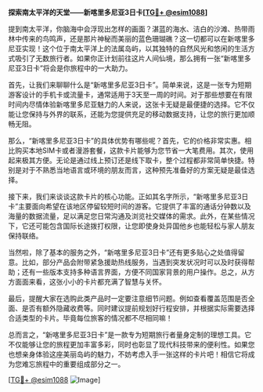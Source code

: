 **探索南太平洋的天堂——新喀里多尼亚3日卡[[TG💪+ @esim1088](https://t.me/s/esim1088)]**

提到南太平洋，你脑海中会浮现出怎样的画面？湛蓝的海水、洁白的沙滩、热带雨林中传来的鸟鸣声，还是那片神秘而美丽的蓝色珊瑚礁？这一切都可以在新喀里多尼亚实现！这个位于南太平洋上的法属岛屿，以其独特的自然风光和悠闲的生活方式吸引了无数旅行者。如果你正计划前往这片人间仙境，那么拥有一张“新喀里多尼亚3日卡”将会是你旅程中的一大助力。

首先，让我们来聊聊什么是“新喀里多尼亚3日卡”。简单来说，这是一张专为短期游客设计的手机卡或流量卡，通常适用于3天至一周的时间。对于那些想要在有限时间内尽情体验新喀里多尼亚魅力的人来说，这张卡无疑是最便捷的选择。它不仅能让您保持与外界的联系，还能为您提供充足的移动数据支持，让您的旅行更加顺畅无阻。

那么，“新喀里多尼亚3日卡”的具体优势有哪些呢？首先，它的价格非常实惠。相比购买本地SIM卡或者漫游套餐，这款卡片能够为您节省一大笔费用。其次，使用起来极其方便。无论是通过线上预订还是线下取卡，整个过程都非常简单快捷。特别是对于不熟悉当地语言或环境的朋友而言，这种预先准备好的方案无疑是最佳选择。

接下来，我们来谈谈这款卡片的核心功能。正如其名字所示，“新喀里多尼亚3日卡”主要面向希望在该地区停留较短时间的游客。它提供了丰富的通话分钟数以及海量的数据流量，足以满足您日常沟通及浏览社交媒体的需求。此外，在某些情况下，它还可能包含国际长途拨打权限，让您即使身处异国他乡也能轻松与家人朋友保持联络。

当然啦，除了基本的服务之外，“新喀里多尼亚3日卡”还有更多贴心之处值得留意。比如，部分产品会附带紧急援助热线服务，当遇到突发状况时可以及时获得帮助；还有一些版本支持多种语言界面，方便不同国家背景的用户操作。总之，从方方面面来看，这张小小的卡片都充满了智慧与关怀。

最后，提醒大家在选购此类产品时一定要注意细节问题。例如查看覆盖范围是否全面、是否有额外隐藏收费等。同时建议提前规划好行程安排，并根据实际需要选择合适类型的卡片。毕竟每位旅客的情况都不尽相同嘛！

总而言之，“新喀里多尼亚3日卡”是一款专为短期旅行者量身定制的理想工具。它不仅能够让您的旅程更加丰富多彩，同时也彰显了现代科技带来的便利性。如果您也想亲身体验这座美丽岛屿的魅力，不妨考虑入手一张这样的卡片吧！相信它将成为您难忘旅程中的重要组成部分之一。

[[TG💪+ @esim1088](https://t.me/s/esim1088) ![Image](https://i.postimg.cc/4NQfJmqS/Snipaste-2025-05-13-00-14-12.png)]